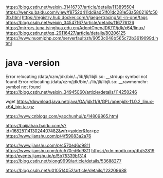 https://blog.csdn.net/weixin_31416737/article/details/113895504
https://wenku.baidu.com/view/f8752d411dd9ad51f01dc281e53a580216fc503b.html
https://registry.hub.docker.com/r/jaegertracing/all-in-one/tags
https://blog.csdn.net/weixin_34547167/article/details/116776126
https://mirrors.tuna.tsinghua.edu.cn/AdoptOpenJDK/11/jdk/x64/linux/
https://blog.csdn.net/qq_29116427/article/details/80206125
https://www.nuomiphp.com/serverfault/zh/6053c048b565c72b3619099d.html
 # java -version
Error relocating /data/xzm/jdk/bin/../lib/jli/libjli.so: __strdup: symbol not found
Error relocating /data/xzm/jdk/bin/../lib/jli/libjli.so: __rawmemchr: symbol not found
https://blog.csdn.net/weixin_34945060/article/details/114250246

 wget https://download.java.net/java/GA/jdk11/9/GPL/openjdk-11.0.2_linux-x64_bin.tar.gz

https://www.cnblogs.com/yaochunhui/p/14809865.html

https://baijiahao.baidu.com/s?id=1682511413024407482&wfr=spider&for=pc
https://www.jianshu.com/p/4f59083a2a76


https://www.jianshu.com/p/c570ed6c9811
https://www.jianshu.com/p/c570ed6c9811
https://cdn.modb.pro/db/52819
http://events.jianshu.io/p/5b75339bf314
https://blog.csdn.net/xiong9999/article/details/53688277

https://blog.csdn.net/u010514052/article/details/123209688
